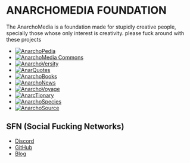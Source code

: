 # ANARCHOMEDIA FOUNDATION
The AnarchoMedia is a foundation made for stupidly creative people, specially those whose only interest is creativity. please fuck around with these projects

- [![AnarchoPedia](/anarchologos/anarchopedia.png)](https://anarchomedia.github.io/AnarchoPedia)
- [![AnarchoMedia Commons](/anarchologos/anarchomedia-commons.png)](https://anarchomedia.github.io/AnarchoMedia-Commons)
- [![AnarchoVersity](/anarchologos/anarchoversity.png)](https://anarchomedia.github.io/AnarchoVersity)
- [![AnarQuotes](/anarchologos/anarquotes.png)](https://anarchomedia.github.io/AnarQuotes)
- [![AnarchoBooks](/anarchologos/anarchobooks.png)](https://anarchomedia.github.io/AnarchoBooks)
- [![AnarchoNews](/anarchologos/anarchonews.png)](https://anarchomedia.github.io/AnarchoNews)
- [![AnarchoVoyage](/anarchologos/anarchovoyage.png)](https://anarchomedia.github.io/AnarchoVoyage)
- [![AnarcTionary](/anarchologos/anarctionary.png)](https://anarchomedia.github.io/AnarcTionary)
- [![AnarchoSpecies](/anarchologos/anarchospecies.png)](https://anarchomedia.github.io/AnarchoSpecies)
- [![AnarchoSource](/anarchologos/anarchosource.png)](https://anarchomedia.github.io/AnarchoSource)

## SFN (Social Fucking Networks)

- [Discord](https://discord.com/invite/xUr5Se99k7) 
- [GitHub](https://github.com/AnarchoMedia) 
- [Blog](https://anarchomedia.blogspot.com) 